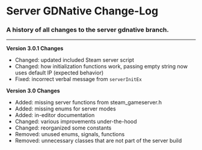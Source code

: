 # Server GDNative Change-Log

### A history of all changes to the **server gdnative** branch.

---

**Version 3.0.1 Changes**

- Changed: updated included Steam server script
- Changed: how initialization functions work, passing empty string now uses default IP (expected behavior)
- Fixed: incorrect verbal message from `serverInitEx`

**Version 3.0 Changes**

- Added: missing server functions from steam_gameserver.h
- Added: missing enums for server modes
- Added: in-editor documentation
- Changed: various improvements under-the-hood
- Changed: reorganized some constants
- Removed: unused enums, signals, functions
- Removed: unnecessary classes that are not part of the server build